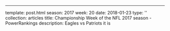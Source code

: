 ---
template: post.html
season: 2017
week: 20
date: 2018-01-23
type: ''
collection: articles
title: Championship Week of the NFL 2017 season - PowerRankings
description: Eagles vs Patriots it is

